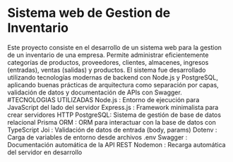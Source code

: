 # Sistema web de Gestion de Inventario

Este proyecto consiste en el desarrollo de un sistema web para la gestion de un inventario de una empresa. 
Permite administrar eficientemente categorías de productos, proveedores, clientes, almacenes, ingresos (entradas), ventas (salidas) y productos.
El sistema fue desarrollado utilizando tecnologías modernas de backend con Node.js y PostgreSQL, aplicando buenas prácticas de arquitectura como separación por capas, validación de datos y documentación de APIs con Swagger.
#TECNOLOGIAS UTILIZADAS
Node.js	: Entorno de ejecución para JavaScript del lado del servidor
Express.js	: Framework minimalista para crear servidores HTTP
PostgreSQL: Sistema de gestión de base de datos relacional
Prisma ORM	: ORM para interactuar con la base de datos con TypeScript
Joi : Validación de datos de entrada (body, params)
Dotenv : Carga de variables de entorno desde archivos .env
Swagger : Documentación automática de la API REST
Nodemon : Recarga automática del servidor en desarrollo




